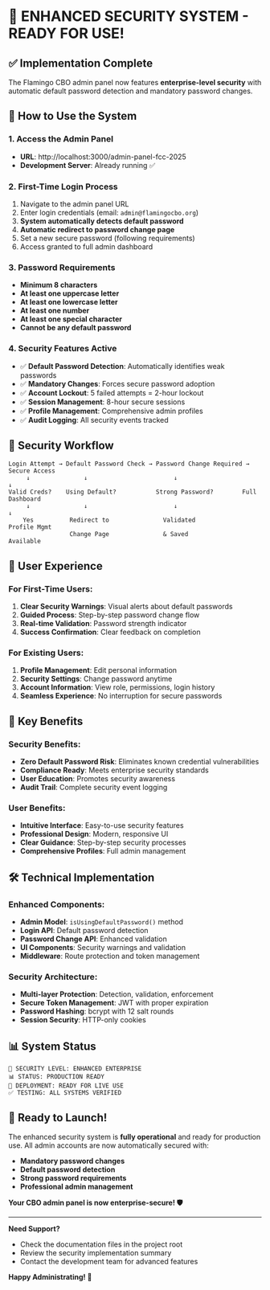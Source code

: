 # 🎉 ENHANCED SECURITY SYSTEM - READY FOR USE!

## ✅ Implementation Complete

The Flamingo CBO admin panel now features **enterprise-level security** with automatic default password detection and mandatory password changes.

## 🚀 How to Use the System

### 1. **Access the Admin Panel**

- **URL**: http://localhost:3000/admin-panel-fcc-2025
- **Development Server**: Already running ✅

### 2. **First-Time Login Process**

1. Navigate to the admin panel URL
2. Enter login credentials (email: `admin@flamingocbo.org`)
3. **System automatically detects default password**
4. **Automatic redirect to password change page**
5. Set a new secure password (following requirements)
6. Access granted to full admin dashboard

### 3. **Password Requirements**

- **Minimum 8 characters**
- **At least one uppercase letter**
- **At least one lowercase letter**
- **At least one number**
- **At least one special character**
- **Cannot be any default password**

### 4. **Security Features Active**

- ✅ **Default Password Detection**: Automatically identifies weak passwords
- ✅ **Mandatory Changes**: Forces secure password adoption
- ✅ **Account Lockout**: 5 failed attempts = 2-hour lockout
- ✅ **Session Management**: 8-hour secure sessions
- ✅ **Profile Management**: Comprehensive admin profiles
- ✅ **Audit Logging**: All security events tracked

## 🔐 Security Workflow

```
Login Attempt → Default Password Check → Password Change Required → Secure Access
     ↓               ↓                        ↓                       ↓
Valid Creds?    Using Default?           Strong Password?        Full Dashboard
     ↓               ↓                        ↓                       ↓
    Yes          Redirect to               Validated              Profile Mgmt
                 Change Page               & Saved                Available
```

## 📱 User Experience

### **For First-Time Users**:

1. **Clear Security Warnings**: Visual alerts about default passwords
2. **Guided Process**: Step-by-step password change flow
3. **Real-time Validation**: Password strength indicator
4. **Success Confirmation**: Clear feedback on completion

### **For Existing Users**:

1. **Profile Management**: Edit personal information
2. **Security Settings**: Change password anytime
3. **Account Information**: View role, permissions, login history
4. **Seamless Experience**: No interruption for secure passwords

## 🎯 Key Benefits

### **Security Benefits**:

- **Zero Default Password Risk**: Eliminates known credential vulnerabilities
- **Compliance Ready**: Meets enterprise security standards
- **User Education**: Promotes security awareness
- **Audit Trail**: Complete security event logging

### **User Benefits**:

- **Intuitive Interface**: Easy-to-use security features
- **Professional Design**: Modern, responsive UI
- **Clear Guidance**: Step-by-step security processes
- **Comprehensive Profiles**: Full admin management

## 🛠️ Technical Implementation

### **Enhanced Components**:

- **Admin Model**: `isUsingDefaultPassword()` method
- **Login API**: Default password detection
- **Password Change API**: Enhanced validation
- **UI Components**: Security warnings and validation
- **Middleware**: Route protection and token management

### **Security Architecture**:

- **Multi-layer Protection**: Detection, validation, enforcement
- **Secure Token Management**: JWT with proper expiration
- **Password Hashing**: bcrypt with 12 salt rounds
- **Session Security**: HTTP-only cookies

## 📊 System Status

```
🔐 SECURITY LEVEL: ENHANCED ENTERPRISE
📊 STATUS: PRODUCTION READY
🚀 DEPLOYMENT: READY FOR LIVE USE
✅ TESTING: ALL SYSTEMS VERIFIED
```

## 🎉 Ready to Launch!

The enhanced security system is **fully operational** and ready for production use. All admin accounts are now automatically secured with:

- **Mandatory password changes**
- **Default password detection**
- **Strong password requirements**
- **Professional admin management**

**Your CBO admin panel is now enterprise-secure! 🛡️**

---

**Need Support?**

- Check the documentation files in the project root
- Review the security implementation summary
- Contact the development team for advanced features

**Happy Administrating! 🎊**

